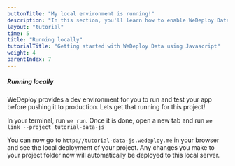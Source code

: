 ```yaml
---
buttonTitle: "My local environment is running!"
description: "In this section, you'll learn how to enable WeDeploy Data on your application."
layout: "tutorial"
time: 5
title: "Running locally"
tutorialTitle: "Getting started with WeDeploy Data using Javascript"
weight: 4
parentIndex: 7
---
```


##### Running locally

WeDeploy provides a dev environment for you to run and test your app before pushing it to production. Lets get that running for this project!

In your terminal, run `we run`. Once it is done, open a new tab and run `we link --project tutorial-data-js`

You can now go to `http://tutorial-data-js.wedeploy.me` in your browser and see the local deployment of your project. Any changes you make to your project folder now will automatically be deployed to this local server.  

